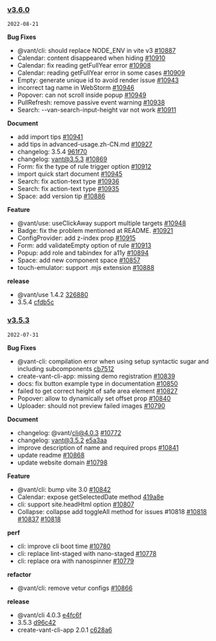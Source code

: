 ### [v3.6.0](https://github.com/vant-ui/vant/compare/v3.5.3...v3.6.0)

`2022-08-21`

**Bug Fixes**

- @vant/cli: should replace NODE_ENV in vite v3 [#10887](https://github.com/vant-ui/vant/issues/10887)
- Calendar: content disappeared when hiding [#10910](https://github.com/vant-ui/vant/issues/10910)
- Calendar: fix reading getFullYear error [#10908](https://github.com/vant-ui/vant/issues/10908)
- Calendar: reading getFullYear error in some cases [#10909](https://github.com/vant-ui/vant/issues/10909)
- Empty: generate unique id to avoid render issue [#10943](https://github.com/vant-ui/vant/issues/10943)
- incorrect tag name in WebStorm [#10946](https://github.com/vant-ui/vant/issues/10946)
- Popover: can not scroll inside popup [#10949](https://github.com/vant-ui/vant/issues/10949)
- PullRefresh: remove passive event warning [#10938](https://github.com/vant-ui/vant/issues/10938)
- Search: --van-search-input-height var not work [#10911](https://github.com/vant-ui/vant/issues/10911)

**Document**

- add import tips [#10941](https://github.com/vant-ui/vant/issues/10941)
- add tips in advanced-usage.zh-CN.md [#10927](https://github.com/vant-ui/vant/issues/10927)
- changelog: 3.5.4 [961f70](https://github.com/vant-ui/vant/commit/961f70d523b723c864d99dceb2be1a19ec506d03)
- changelog: vant@3.5.3 [#10869](https://github.com/vant-ui/vant/issues/10869)
- Form: fix the type of rule trigger option [#10912](https://github.com/vant-ui/vant/issues/10912)
- import quick start document [#10945](https://github.com/vant-ui/vant/issues/10945)
- Search: fix action-text type [#10936](https://github.com/vant-ui/vant/issues/10936)
- Search: fix action-text type [#10935](https://github.com/vant-ui/vant/issues/10935)
- Space: add version tip [#10886](https://github.com/vant-ui/vant/issues/10886)

**Feature**

- @vant/use: useClickAway support multiple targets [#10948](https://github.com/vant-ui/vant/issues/10948)
- Badge: fix the problem mentioned at README. [#10921](https://github.com/vant-ui/vant/issues/10921)
- ConfigProvider: add z-index prop [#10915](https://github.com/vant-ui/vant/issues/10915)
- Form: add validateEmpty option of rule [#10913](https://github.com/vant-ui/vant/issues/10913)
- Popup: add role and tabindex for a11y [#10894](https://github.com/vant-ui/vant/issues/10894)
- Space: add new component space [#10857](https://github.com/vant-ui/vant/issues/10857)
- touch-emulator: support .mjs extension [#10888](https://github.com/vant-ui/vant/issues/10888)

**release**

- @vant/use 1.4.2 [326880](https://github.com/vant-ui/vant/commit/326880a4e19f8ab8ffe6042a8cc968cc03b02616)
- 3.5.4 [cfdb5c](https://github.com/vant-ui/vant/commit/cfdb5c1fbe496f6a064ab8bebe7f1ae8734490c0)
### [v3.5.3](https://github.com/vant-ui/vant/compare/v3.5.2...v3.5.3)

`2022-07-31`

**Bug Fixes**

- @vant-cli: compilation error when using setup syntactic sugar and including subcomponents [cb7512](https://github.com/vant-ui/vant/commit/cb751211f1184a7a36627b45290f84c64d656f5a)
- create-vant-cli-app: missing demo registration [#10839](https://github.com/vant-ui/vant/issues/10839)
- docs: fix button example type in documentation [#10850](https://github.com/vant-ui/vant/issues/10850)
- failed to get correct height of safe area element [#10827](https://github.com/vant-ui/vant/issues/10827)
- Popover: allow to dynamically set offset prop [#10840](https://github.com/vant-ui/vant/issues/10840)
- Uploader: should not preview failed images [#10790](https://github.com/vant-ui/vant/issues/10790)

**Document**

- changelog: @vant/cli@4.0.3 [#10772](https://github.com/vant-ui/vant/issues/10772)
- changelog: vant@3.5.2 [e5a3aa](https://github.com/vant-ui/vant/commit/e5a3aa103dcd087f091d757ad244179ad4a70f42)
- improve description of name and required props [#10841](https://github.com/vant-ui/vant/issues/10841)
- update readme [#10868](https://github.com/vant-ui/vant/issues/10868)
- update website domain [#10798](https://github.com/vant-ui/vant/issues/10798)

**Feature**

- @vant/cli: bump vite 3.0 [#10842](https://github.com/vant-ui/vant/issues/10842)
- Calendar: expose getSelectedDate method [419a8e](https://github.com/vant-ui/vant/commit/419a8e4f0e6454b9aac30d5800318deabec099cb)
- cli: support site.headHtml option [#10807](https://github.com/vant-ui/vant/issues/10807)
- Collapse: collapse add toggleAll method for issues #10818 [#10818](https://github.com/vant-ui/vant/issues/10818) [#10837](https://github.com/vant-ui/vant/issues/10837) [#10818](https://github.com/vant-ui/vant/issues/10818)

**perf**

- cli: improve cli boot time [#10780](https://github.com/vant-ui/vant/issues/10780)
- cli: replace lint-staged with nano-staged [#10778](https://github.com/vant-ui/vant/issues/10778)
- cli: replace ora with nanospinner [#10779](https://github.com/vant-ui/vant/issues/10779)

**refactor**

- @vant/cli: remove vetur configs [#10866](https://github.com/vant-ui/vant/issues/10866)

**release**

- @vant/cli 4.0.3 [e4fc6f](https://github.com/vant-ui/vant/commit/e4fc6f9081728d3f59ef8d60c18bc5e7fa72d571)
- 3.5.3 [d96c42](https://github.com/vant-ui/vant/commit/d96c4228f5c16884d10dc523217194d138bf35c6)
- create-vant-cli-app 2.0.1 [c628a6](https://github.com/vant-ui/vant/commit/c628a667703b38e3999e1953950a187e97a45efb)
